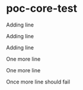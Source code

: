 # poc-core-test

Adding line

Adding line


Adding line

One more line

One more line

Once more line should fail